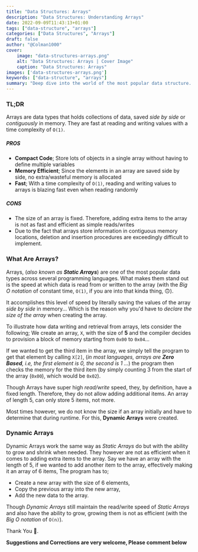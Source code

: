 ```yaml
---
title: "Data Structures: Arrays"
description: "Data Structures: Understanding Arrays"
date: 2022-09-09T11:43:13+01:00
tags: ["data-structure", "arrays"]
categories: ["Data Structures", "Arrays"]
draft: false
author: "@Colman1000"
cover:
    image: "data-structures-arrays.png"
    alt: "Data Structures: Arrays | Cover Image"
    caption: "Data Structures: Arrays"
images: ['data-structures-arrays.png']
keywords: ["data-structure", "arrays"]
summary: "Deep dive into the world of the most popular data structure. The Array"
---
```


### TL;DR

Arrays are data types that holds collections of data, saved *side by side* or *contiguously* in memory. They are fast at reading and
writing values with a time complexity of `O(1)`.

##### PROS

* **Compact Code**; Store lots of objects in a single array without having to define multiple variables
* **Memory Efficient**; Since the elements in an array are saved side by side, no extra/wasteful memory is allocated
* **Fast**; With a time complexity of `O(1)`, reading and writing values to arrays is blazing fast even when reading randomly

##### CONS

* The size of an array is fixed. Therefore, adding extra items to the array is not as fast and efficient as simple reads/writes
* Due to the fact that arrays store information in contiguous memory locations, deletion and insertion procedures are exceedingly difficult to implement.

### What Are Arrays?

Arrays, (*also known as **Static Arrays***) are one of the most popular data types across several programming languages. What makes them stand out is the speed
at which data is read from or written to the array (with the *Big O notation* of constant time, ```O(1)```, if you are into that kinda 
thing, 🙃).

It accomplishes this level of speed by literally saving the values of the array *side by side* in memory... 
Which is the reason why you'd have to *declare the size of the array* when creating the array.

To illustrate how data writing and retrieval from arrays, lets consider the following; We create an array, `X`, 
with the size of **5** and the compiler decides to provision a block of memory starting from `0x00` to `0x04`... 

If we wanted to get the third item in the array, we simply tell the program to get that element by calling `X[2]`, 
(*in most languages, arrays are **Zero Based**, i.e, the first element is 0, the second is 1 ...*) the program then checks
the memory for the third item (by simply counting 3 from the start of the array (`0x00`), which would be `0x02`).

Though Arrays have super high *read/write* speed, they, by definition, have a fixed length. Therefore, they do not allow 
adding additional items. An array of length 5, can only store 5 items, not more. 

Most times however, we do not know the size if an array initially and have to determine that during runtime. For this,
**Dynamic Arrays** were created.

### Dynamic Arrays

Dynamic Arrays work the same way as *Static Arrays* do but with the ability to grow and shrink when needed. They however are
not as efficient when it comes to adding extra items to the array. Say we have an array with the length of 5, if we wanted to
add another item to the array, effectively making it an array of 6 items, The program has to;

* Create a new array with the size of 6 elements,
* Copy the previous array into the new array,
* Add the new data to the array.

Though *Dynamic Arrays* still maintain the read/write speed of *Static Arrays* and also have the ability to grow, growing 
them is not as efficient (with the *Big O notation* of ```O(n)```).


Thank You 🥳.

**Suggestions and Corrections are very welcome, Please comment below**